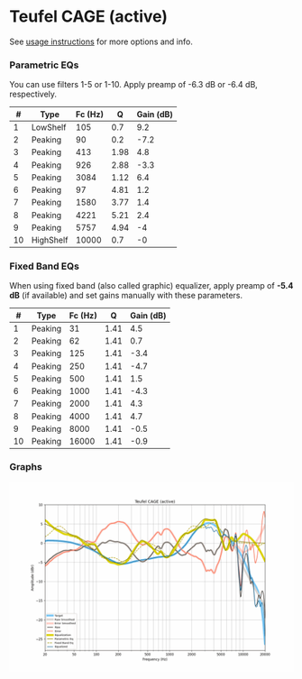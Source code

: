# Teufel CAGE (active)
See [usage instructions](https://github.com/jaakkopasanen/AutoEq#usage) for more options and info.

### Parametric EQs
You can use filters 1-5 or 1-10. Apply preamp of -6.3 dB or -6.4 dB, respectively.

|   # | Type      |   Fc (Hz) |    Q |   Gain (dB) |
|-----|-----------|-----------|------|-------------|
|   1 | LowShelf  |       105 | 0.7  |         9.2 |
|   2 | Peaking   |        90 | 0.2  |        -7.2 |
|   3 | Peaking   |       413 | 1.98 |         4.8 |
|   4 | Peaking   |       926 | 2.88 |        -3.3 |
|   5 | Peaking   |      3084 | 1.12 |         6.4 |
|   6 | Peaking   |        97 | 4.81 |         1.2 |
|   7 | Peaking   |      1580 | 3.77 |         1.4 |
|   8 | Peaking   |      4221 | 5.21 |         2.4 |
|   9 | Peaking   |      5757 | 4.94 |        -4   |
|  10 | HighShelf |     10000 | 0.7  |        -0   |

### Fixed Band EQs
When using fixed band (also called graphic) equalizer, apply preamp of **-5.4 dB** (if available) and set gains manually with these parameters.

|   # | Type    |   Fc (Hz) |    Q |   Gain (dB) |
|-----|---------|-----------|------|-------------|
|   1 | Peaking |        31 | 1.41 |         4.5 |
|   2 | Peaking |        62 | 1.41 |         0.7 |
|   3 | Peaking |       125 | 1.41 |        -3.4 |
|   4 | Peaking |       250 | 1.41 |        -4.7 |
|   5 | Peaking |       500 | 1.41 |         1.5 |
|   6 | Peaking |      1000 | 1.41 |        -4.3 |
|   7 | Peaking |      2000 | 1.41 |         4.3 |
|   8 | Peaking |      4000 | 1.41 |         4.7 |
|   9 | Peaking |      8000 | 1.41 |        -0.5 |
|  10 | Peaking |     16000 | 1.41 |        -0.9 |

### Graphs
![](./Teufel%20CAGE%20(active).png)
